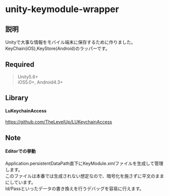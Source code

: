 # unity-keymodule-wrapper

## 説明

Unityで大事な情報をモバイル端末に保存するために作りました。
KeyChain(iOS),KeyStore(Android)のラッパーです。

## Required

> Unity5.6+<br>
> iOS5.0+, Android4.3+

## Library

#### LuKeychainAccess

https://github.com/TheLevelUp/LUKeychainAccess

## Note

#### Editorでの挙動

Application.persistentDataPath直下にKeyModule.xmlファイルを生成して管理します。<br>
このファイルは本番では生成されない想定なので、暗号化を施さずに平文のままにしています。<br>
Id/Passといったデータの書き換えを行うデバッグを容易に行えます。<br>

